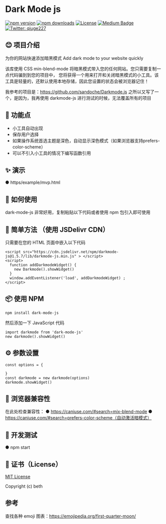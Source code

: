 # Dark Mode js
[![npm version][npm-version-src]][npm-version-href]
[![npm downloads][npm-downloads-src]][npm-downloads-href]
[![License][license-src]][license-href]
[![Medium Badge](https://badgen.net/badge/icon/medium?icon=medium&label)](https://medium.com/@qiuge227)
[![Twitter: qiuge227](https://img.cxy227.io/twitter/follow/qiuge227.svg?style=social)](https://twitter.com/qiuge227)

## 😊 项目介绍
为你的网站快速添加暗黑模式
Add dark mode to your website quickly

该库使用 CSS min-blend-mode 将暗黑模式带入您的任何网站。您只需要复制一点代码骗到到您的项目中，
您将获得一个用来打开和关闭暗黑模式的小工具。该工具是轻量的，还默认使用本地存储，因此您设置的状态会被浏览器记住！

我参考的项目是：https://github.com/sandoche/Darkmode.js
之所以又写了一个，是因为，我再使用 darkmode-js 进行测试的时候，无法覆盖所有的项目

## 🔧 功能点
* 小工具自动出现
* 保存用户选择
* 如果操作系统首选主题是深色，自动显示深色模式（如果浏览器支持prefers-color-scheme）
* 可以不引入小工具的情况下编写函数引用

## ✨ 演示
● https/example/mvp.html

## 📖 如何使用
dark-mode-js 非常好用，复制粘贴以下代码或者使用 npm 包引入即可使用

## 🚀 简单方法 （使用 JSDelivr CDN）
只需要在您的 HTML 页面中嵌入以下代码
```
<script src="https://cdn.jsdelivr.net/npm/darkmode-js@1.5.7/lib/darkmode-js.min.js" > </script> 
<script> 
  function addDarkmodeWidget() { 
    new Darkmode().showWidget()
  }
  window.addEventListener('load', addDarkmodeWidget) ; 
</script>
```

## 📦 使用 NPM
```
npm install dark-mode-js
```

然后添加一下 JavaScript 代码
```
import darkmode from 'dark-mode-js'
new darkmode().showWidget()
```

## ⚙️ 参数设置
```
const options = {
  
}
const darkmode = new darkmode(options)
darkmode.showWidget()
```

## 🎹 浏览器兼容性
在此处检查兼容性：
● https://caniuse.com/#search=mix-blend-mode
● https://caniuse.com/#search=prefers-color-scheme（自动激活暗模式）

## 🧰 开发测试
● npm start

## 📄 证书（License）
[MIT License](./LICENSE)

Copyright (c) beth

## 参考
查找各种 emoji 图表：https://emojipedia.org/first-quarter-moon/


<!-- Badges -->
[npm-version-src]: https://img.cxy227.io/npm/v/dark-mode-js/latest.svg
[npm-version-href]: https://npmjs.com/package/dark-mode-js
[npm-downloads-src]: https://img.cxy227.io/npm/dt/dark-mode-js.svg
[npm-downloads-href]: https://npmjs.com/package/dark-mode-js
[license-src]: https://img.cxy227.io/npm/l/dark-mode-js.svg
[license-href]: ./LICENSE